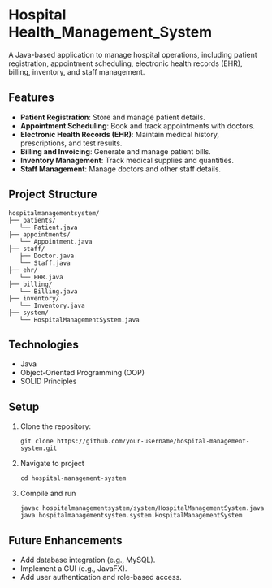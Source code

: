 # Hospital Health_Management_System

A Java-based application to manage hospital operations, including patient registration, appointment scheduling, electronic health records (EHR), billing, inventory, and staff management.

## Features
- **Patient Registration**: Store and manage patient details.
- **Appointment Scheduling**: Book and track appointments with doctors.
- **Electronic Health Records (EHR)**: Maintain medical history, prescriptions, and test results.
- **Billing and Invoicing**: Generate and manage patient bills.
- **Inventory Management**: Track medical supplies and quantities.
- **Staff Management**: Manage doctors and other staff details.

## Project Structure
```
hospitalmanagementsystem/
├── patients/
   └── Patient.java
├── appointments/
   └── Appointment.java
├── staff/
   ├── Doctor.java
   └── Staff.java
├── ehr/
   └── EHR.java
├── billing/
   └── Billing.java
├── inventory/
   └── Inventory.java
├── system/
   └── HospitalManagementSystem.java

 ```
## Technologies
- Java
- Object-Oriented Programming (OOP)
- SOLID Principles

## Setup
1. Clone the repository:
   ```
   git clone https://github.com/your-username/hospital-management-system.git
   ```
2. Navigate to project
   ```
   cd hospital-management-system 
   ```
3. Compile and run
   ```
   javac hospitalmanagementsystem/system/HospitalManagementSystem.java
   java hospitalmanagementsystem.system.HospitalManagementSystem 
   ```

## Future Enhancements
- Add database integration (e.g., MySQL).
- Implement a GUI (e.g., JavaFX).
- Add user authentication and role-based access.
  
